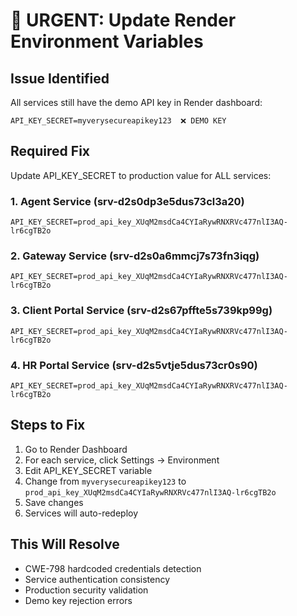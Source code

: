 # 🚨 URGENT: Update Render Environment Variables

## Issue Identified
All services still have the demo API key in Render dashboard:
```
API_KEY_SECRET=myverysecureapikey123  ❌ DEMO KEY
```

## Required Fix
Update API_KEY_SECRET to production value for ALL services:

### 1. Agent Service (srv-d2s0dp3e5dus73cl3a20)
```
API_KEY_SECRET=prod_api_key_XUqM2msdCa4CYIaRywRNXRVc477nlI3AQ-lr6cgTB2o
```

### 2. Gateway Service (srv-d2s0a6mmcj7s73fn3iqg)
```
API_KEY_SECRET=prod_api_key_XUqM2msdCa4CYIaRywRNXRVc477nlI3AQ-lr6cgTB2o
```

### 3. Client Portal Service (srv-d2s67pffte5s739kp99g)
```
API_KEY_SECRET=prod_api_key_XUqM2msdCa4CYIaRywRNXRVc477nlI3AQ-lr6cgTB2o
```

### 4. HR Portal Service (srv-d2s5vtje5dus73cr0s90)
```
API_KEY_SECRET=prod_api_key_XUqM2msdCa4CYIaRywRNXRVc477nlI3AQ-lr6cgTB2o
```

## Steps to Fix
1. Go to Render Dashboard
2. For each service, click Settings → Environment
3. Edit API_KEY_SECRET variable
4. Change from `myverysecureapikey123` to `prod_api_key_XUqM2msdCa4CYIaRywRNXRVc477nlI3AQ-lr6cgTB2o`
5. Save changes
6. Services will auto-redeploy

## This Will Resolve
- CWE-798 hardcoded credentials detection
- Service authentication consistency
- Production security validation
- Demo key rejection errors